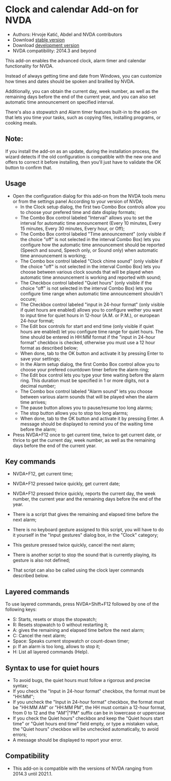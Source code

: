 # Clock and calendar Add-on for NVDA #

* Authors: Hrvoje Katić, Abdel and NVDA contributors
* Download [stable version][1]
* Download [development version][2]
* NVDA compatibility: 2014.3 and beyond

This add-on enables the advanced clock, alarm timer and calendar functionality for NVDA.

Instead of always getting time and date from Windows, you can customize how times and dates should be spoken and brailled by NVDA.

Additionally, you can obtain the current day, week number, as well as the remaining days before the end of the current year, and you can also set automatic time announcement on specified interval.

There's also a stopwatch and Alarm timer features built-in to the add-on that lets you time your tasks, such as copying files, installing programs, or cooking meals.

## Note:

If you install the add-on as an update, during the installation process, the wizard detects if the old configuration is compatible with the new one and offers to correct it before installing, then you'll just have to validate the OK button to confirm that.

## Usage

*	Open the configuration dialog for this add-on from the NVDA tools menu or from the settings panel According to your version of NVDA;
	*	In the Clock setup dialog, the first two Combo Box controls allow you to choose your prefered time and date display formats;
	*	The Combo Box control labeled "Interval" allows you to set the interval for automatic time announcement (Every 10 minutes, Every 15 minutes, Every 30 minutes, Every hour, or Off);
	*	The Combo Box control labeled "Time announcement" (only visible if the choice "off" is not selected in the interval Combo Box) lets you configure how the automatic time announcement should be reported (Speech and sound, Speech only, or Sound only) when automatic time announcement is working;
	*	The Combo box control labeled "Clock chime sound" (only visible if the choice "off" is not selected in the interval Combo Box) lets you choose between various clock sounds that will be played when automatic time announcement is working and reported with sound;
	*	The Checkbox control labeled "Quiet hours" (only visible if the choice "off" is not selected in the interval Combo Box) lets you configure time range when automatic time announcement shouldn't occure;
	*	The Checkbox control labeled "input in 24-hour format" (only visible if quiet hours are enabled) allows you to configure wether you want to input time for quiet hours in 12-hour (A.M. or P.M.), or european 24-hour format;
	*	The Edit box controls for start and end time (only visible if quiet hours are enabled) let you configure time range for quiet hours. The time should be entered in HH:MM format if the "input in 24-hour format" checkbox is checked, otherwise you must use a 12 hour format as described below;
	*	When done, tab to the OK button and activate it by pressing Enter to save your settings;
	*	In the Alarm setup dialog, the first Combo Box control allow you to choose your prefered countdown timer before the alarm ring;
	*	The Edit box control lets you type your time waiting before the alarm ring. This duration must be specified in 1 or more digits, not a decimal number;
	*	The Combo box control labeled "Alarm sound" lets you choose between various alarm sounds that will be played when the alarm time arrives;
	*	The pause button allows you to pause/resume too long alarms;
	*	The stop button allows you to stop too long alarms;
	*	When done, tab to the OK button and activate it by pressing Enter. A message should be displayed to remind you of the waiting time before the alarm;
*	Press NVDA+F12 once to get current time, twice to get current date, or thrice to get the current day, week number, as well as the remaining days before the end of the current year.

## Key commands

- NVDA+F12, get current time;
- NVDA+F12 pressed twice quickly, get current date;
- NVDA+F12 pressed thrice quickly, reports the current day, the week number, the current year and the remaining days before the end of the year.

- There is a script that gives the remaining and elapsed time before the next alarm;
- There is no keyboard gesture assigned to this script, you will have to do it yourself in the "Input gestures" dialog box, in the "Clock" category;
- This gesture pressed twice quickly, cancel the next alarm;
- There is another script to stop the sound that is currently playing, its gesture is also not defined;
- That script can also be called using the clock layer commands described below.

## Layered commands

To use layered commands, press NVDA+Shift+F12 followed by one of the following keys:

- S: Starts, resets or stops the stopwatch;
- R: Resets stopwatch to 0 without restarting it;
- A: gives the remaining and elapsed time before the next alarm;
- C: Cancel the next alarm;
- Space: Speaks current stopwatch or count-down timer;
- p: If an alarm is too long, allows to stop it;
- H: List all layered commands (Help).

## Syntax to use for quiet hours

- To avoid bugs, the quiet hours must follow a rigorous and precise syntax;
- If you check the "Input in 24-hour format" checkbox, the format must be "HH:MM";
- If you uncheck the "Input in 24-hour format" checkbox, the format must be "HH:MM AM" or "HH:MM PM", the HH must contain a 12-hour format, from 0 to 12 and the "AM"|"PM" suffix can be in lowercase or uppercase
- If you check the Quiet hours" checkbox and keep the "Quiet hours start time" or "Quiet hours end time" field empty, or type a mistaken value, the "Quiet hours" checkbox will be unchecked automatically, to avoid errors;
- A message should be displayed to report your error.

## Compatibility

- This add-on is compatible with the versions of NVDA ranging from 2014.3 until 2021.1.

[1]: https://addons.nvda-project.org/files/get.php?file=cac

[2]: https://addons.nvda-project.org/files/get.php?file=cac-dev
